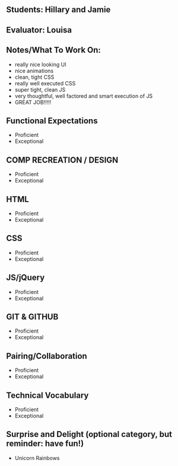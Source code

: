 ## Students: Hillary and Jamie
## Evaluator: Louisa
## Notes/What To Work On:

- really nice looking UI
- nice animations
- clean, tight CSS
- really well executed CSS
- super tight, clean JS
- very thoughtful, well factored and smart execution of JS
- GREAT JOB!!!!!

## Functional Expectations

* Proficient  
* Exceptional  

## COMP RECREATION / DESIGN

* Proficient  
* Exceptional  

## HTML

* Proficient  
* Exceptional  


## CSS

* Proficient  
* Exceptional  


## JS/jQuery

* Proficient  
* Exceptional  


## GIT & GITHUB

* Proficient  
* Exceptional  


## Pairing/Collaboration

* Proficient  
* Exceptional  


## Technical Vocabulary

* Proficient
* Exceptional


## Surprise and Delight (optional category, but reminder: have fun!)

* Unicorn Rainbows  
